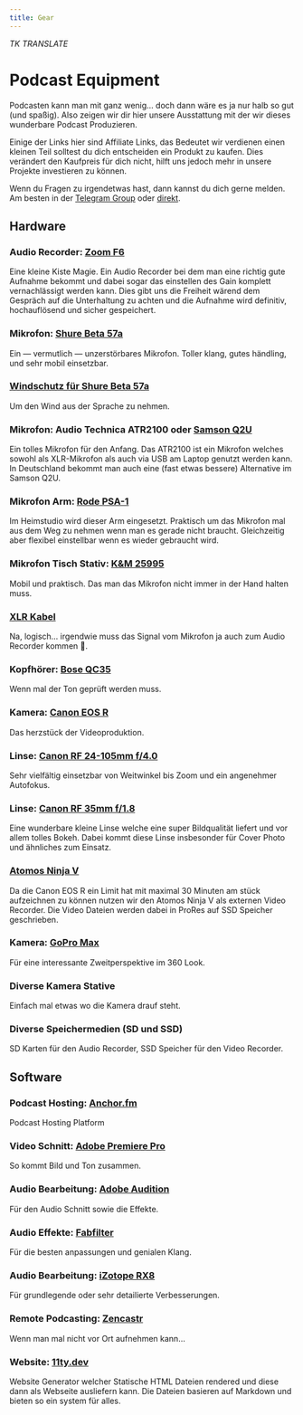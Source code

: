```yaml
---
title: Gear
---
```


_TK_ _TRANSLATE_

# Podcast Equipment

Podcasten kann man mit ganz wenig… doch dann wäre es ja nur halb so gut (und spaßig). Also zeigen wir dir hier unsere Ausstattung mit der wir dieses wunderbare Podcast Produzieren.

Einige der Links hier sind Affiliate Links, das Bedeutet wir verdienen einen kleinen Teil solltest du dich entscheiden ein Produkt zu kaufen. Dies verändert den Kaufpreis für dich nicht, hilft uns jedoch mehr in unsere Projekte investieren zu können.

Wenn du Fragen zu irgendetwas hast, dann kannst du dich gerne melden. Am besten in der [Telegram Group](/telegram) oder [direkt](/kontakt).

## Hardware

### Audio Recorder: [Zoom F6](https://www.thomann.de/de/zoom_f6.htm?partner_id=18014)

Eine kleine Kiste Magie. Ein Audio Recorder bei dem man eine richtig gute Aufnahme bekommt und dabei sogar das einstellen des Gain komplett vernachlässigt werden kann. Dies gibt uns die Freiheit wärend dem Gespräch auf die Unterhaltung zu achten und die Aufnahme wird definitiv, hochauflösend und sicher gespeichert.

### Mikrofon: [Shure Beta 57a](https://www.thomann.de/de/shure_beta_57_a.htm?partner_id=18014)

Ein — vermutlich — unzerstörbares Mikrofon. Toller klang, gutes händling, und sehr mobil einsetzbar.

### [Windschutz für Shure Beta 57a](https://www.thomann.de/de/shure_a57_aws.htm?partner_id=18014)

Um den Wind aus der Sprache zu nehmen.

### Mikrofon: Audio Technica ATR2100 oder [Samson Q2U](https://www.amazon.de/dp/B001R747SG/?tag=cstrax-21)

Ein tolles Mikrofon für den Anfang. Das ATR2100 ist ein Mikrofon welches sowohl als XLR-Mikrofon als auch via USB am Laptop genutzt werden kann. In Deutschland bekommt man auch eine (fast etwas bessere) Alternative im Samson Q2U.

### Mikrofon Arm: [Rode PSA-1](https://www.thomann.de/de/rode_psa1.htm?partner_id=18014)

Im Heimstudio wird dieser Arm eingesetzt. Praktisch um das Mikrofon mal aus dem Weg zu nehmen wenn man es gerade nicht braucht. Gleichzeitig aber flexibel einstellbar wenn es wieder gebraucht wird.

### Mikrofon Tisch Stativ: [K&M 25995](https://www.thomann.de/de/km_25995.htm?partner_id=18014)

Mobil und praktisch. Das man das Mikrofon nicht immer in der Hand halten muss.

### [XLR Kabel](https://www.amazon.de/dp/B07L6BCQLQ/?tag=cstrax-21)

Na, logisch… irgendwie muss das Signal vom Mikrofon ja auch zum Audio Recorder kommen 🙈.

### Kopfhörer: [Bose QC35](https://www.amazon.de/dp/B0756CYWWD/?tag=cstrax-21)

Wenn mal der Ton geprüft werden muss.

### Kamera: [Canon EOS R](https://www.amazon.de/dp/B07H9KLR5J/?tag=cstrax-21)

Das herzstück der Videoproduktion.

### Linse: [Canon RF 24-105mm f/4.0](https://www.amazon.de/dp/B07H94FVD8/?tag=cstrax-21)

Sehr vielfältig einsetzbar von Weitwinkel bis Zoom und ein angenehmer Autofokus.

### Linse: [Canon RF 35mm f/1.8](https://www.amazon.de/dp/B07H9RZQ57/?tag=cstrax-21)

Eine wunderbare kleine Linse welche eine super Bildqualität liefert und vor allem tolles Bokeh. Dabei  kommt diese Linse insbesonder für Cover Photo und ähnliches zum Einsatz.

### [Atomos Ninja V](https://www.amazon.de/dp/B07C2QQGM3/?tag=cstrax-21)

Da die Canon EOS R ein Limit hat mit maximal 30 Minuten am stück aufzeichnen zu können nutzen wir den Atomos Ninja V als externen Video Recorder. Die Video Dateien werden dabei in ProRes auf SSD Speicher geschrieben.

### Kamera: [GoPro Max](https://www.amazon.de/dp/B07YGWD3XW/?tag=cstrax-21)

Für eine interessante Zweitperspektive im 360 Look.

### Diverse Kamera Stative

Einfach mal etwas wo die Kamera drauf steht.

### Diverse Speichermedien (SD und SSD)

SD Karten für den Audio Recorder, SSD Speicher für den Video Recorder.

## Software

### Podcast Hosting: [Anchor.fm](https://Anchor.fm)

Podcast Hosting Platform

### Video Schnitt: [Adobe Premiere Pro](https://www.adobe.com/products/premiere.html)

So kommt Bild und Ton zusammen.

### Audio Bearbeitung: [Adobe Audition](https://www.adobe.com/products/audition.html)

Für den Audio Schnitt sowie die Effekte.

### Audio Effekte: [Fabfilter](https://www.fabfilter.com/)

Für die besten anpassungen und genialen Klang.

### Audio Bearbeitung: [iZotope RX8](https://www.izotope.com/)

Für grundlegende oder sehr detailierte Verbesserungen.

### Remote Podcasting: [Zencastr](/zencastr)

Wenn man mal nicht vor Ort aufnehmen kann…

### Website: [11ty.dev](https://11ty.dev)

Website Generator welcher Statische HTML Dateien rendered und diese dann als Webseite ausliefern kann. Die Dateien basieren auf Markdown und bieten so ein system für alles.
